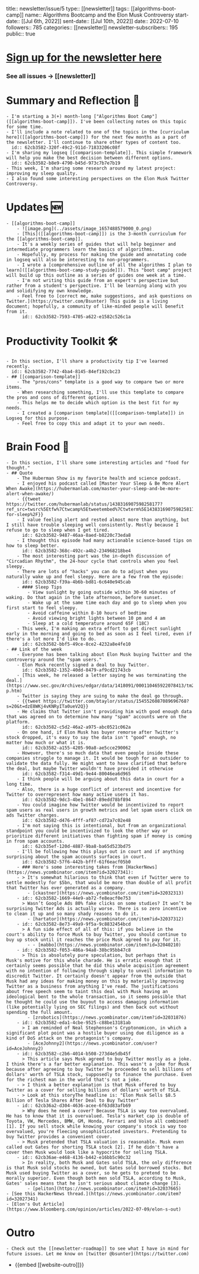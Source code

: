 title:: newsletter/issue/5
type:: [[newsletter]]
tags:: [[algorithms-boot-camp]]
name:: Algorithms Bootcamp and the Elon Musk Controversy
start-date:: [[Jul 6th, 2022]]
sent-date:: [[Jul 10th, 2022]]
date:: 2022-07-10
followers:: 785
categories:: [[newsletter]]
newsletter-subscribers:: 195
public:: true

#  [Sign up for the newsletter here](https://www.getrevue.co/profile/bsunter/issues/weekly-newsletter-of-brian-sunter-issue-1-1220479)
### See all issues -> [[newsletter]]
# Summary and Reflection 🤔
	- I'm starting a 3(+) month-long ["Algorithms Boot Camp"]([[algorithms-boot-camp]]). I've been collecting notes on this topic for some time.
	- I'll include a note related to one of the topics in the [curriculum here]([[algorithms-boot-camp]]) for the next few months as a part of the newsletter. I'll continue to share other types of content too.
	  id:: 62cb3582-320f-49c2-911d-71833206c08f
	- I'm sharing my logseq [[comparison-template]]. This simple framework will help you make the best decision between different options.
	  id:: 62cb3582-b8e9-4790-b45d-973c7b7e7b19
	- This week, I'm sharing some research around my latest project: improving my sleep quality.
	- I also found some interesting perspectives on the Elon Musk Twitter Controversy.
# Updates 🆕
	- [[algorithms-boot-camp]]
		- ![image.png](../assets/image_1657488579000_0.png)
		- [This]([[algorithms-boot-camp]]) is the 3-month curriculum for the [[algorithms-boot-camp]].
		- It's a weekly series of guides that will help beginner and intermediate programmers learn the basics of algorithms.
		- Hopefully, my process for making the guide and annotating code in logseq will also be interesting to non-programmers.
		- I wrote a [comprehensive outline of all the algorithms I plan to learn]([[algorithms-boot-camp-study-guide]]). This "boot camp" project will build up this outline as a series of guides one week at a time.
		- I'm not writing this guide from an expert's perspective but rather from a student's perspective. I'll be learning along with you and solidifying my own knowledge.
		- Feel free to [correct me, make suggestions, and ask questions on Twitter.](https://twitter.com/Bsunter) This guide is a living document; hopefully, a community of like-minded people will benefit from it.
		  id:: 62cb3582-7593-4705-a622-e1582c526c1a
# Productivity Toolkit 🛠️
	- In this section, I'll share a productivity tip I've learned recently.
	  id:: 62cb3582-7742-4ba4-8145-84ef192cbc23
	- ## [[comparison-template]]
		- The "pros/cons" template is a good way to compare two or more items.
		- When researching something, I'll use this template to compare the pros and cons of different options.
		- This helps me to decide which option is the best fit for my needs.
		- I created a [comparison template]([[comparison-template]]) in Logseq for this purpose.
		- Feel free to copy this and adapt it to your own needs.
# Brain Food 🧠
	- In this section, I'll share some interesting articles and "food for thought."
	- ## Quote
		- The Huberman Show is my favorite health and science podcast.
		- I enjoyed his podcast called [Master Your Sleep & Be More Alert When Awake](https://hubermanlab.com/master-your-sleep-and-be-more-alert-when-awake/)
		- {{tweet https://twitter.com/hubermanlab/status/1438316907598258177?ref_src=twsrc%5Etfw%7Ctwcamp%5Etweetembed%7Ctwterm%5E1438316907598258177%7Ctwgr%5E%7Ctwcon%5Es1_c10&ref_url=https%3A%2F%2Fhubermanlab.com%2Ftoolkit-for-sleep%2F}}
		- I value feeling alert and rested almost more than anything, but I still have trouble sleeping well consistently. Mostly because I refuse to go to sleep when I get tired.
		  id:: 62cb3582-9487-46aa-8aed-b8220c73eda8
		- I thought this episode had many actionable science-based tips on how to sleep better.
		  id:: 62cb3582-368c-492c-a4b2-234968218be4
		- The most interesting part was the in-depth discussion of "Circadian Rhythm", the 24-hour cycle that controls when you feel sleepy.
		- There are lots of "hacks" you can do to adjust when you naturally wake up and feel sleepy. Here are a few from the episode:
		  id:: 62cb3582-f39a-4b6b-bd81-6c640e945cab
		- #### Sleep Tips
			- View sunlight by going outside within 30-60 minutes of waking. Do that again in the late afternoon, before sunset.
			- Wake up at the same time each day and go to sleep when you first start to feel sleepy.
			- Avoid caffeine within 8-10 hours of bedtime
			- Avoid viewing bright lights between 10 pm and 4 am
			- Sleep at a cold temperature around 65F (18C)
		- This week, I'm making an extra effort to get direct sunlight early in the morning and going to bed as soon as I feel tired, even if there's a lot more I'd like to do.
		  id:: 62cb3582-bbf5-49ce-8ce2-4232a8e4fe10
	- ## Link of the week
		- Everyone has been talking about Elon Musk buying Twitter and the controversy around the "spam users."
		- Elon Musk recently signed a deal to buy Twitter.
		  id:: 62cb3582-1352-40dd-8479-af9cd21743cb
		- [This week, he released a letter saying he was terminating the deal.](https://www.sec.gov/Archives/edgar/data/1418091/000110465922078413/tm2220599d1_ex99-p.htm)
		- Twitter is saying they are suing to make the deal go through.
		- {{tweet https://twitter.com/btaylor/status/1545526087089696768?s=20&t=dzE8WKj4vKNRyITa0ueV2Q}}
		- He claims that Twitter isn't providing him with good enough data that was agreed on to determine how many "spam" accounts were on the platform.
		  id:: 62cb3582-c5d2-46a2-a975-abc0521c062a
		- On one hand, if Elon Musk has buyer remorse after Twitter's stock dropped, it's easy to say the data isn't "good" enough, no matter how much or what it is.
		  id:: 62cb3582-a155-4205-90a8-ae5cce290062
		- However, there's so much data that even people inside these companies struggle to manage it. It would be tough for an outsider to validate the data fully. He might want to have clarified that before the deal, but maybe Twitter wouldn't have provided it otherwise
		  id:: 62cb3582-f314-49d1-9e44-80046ea6d965
		- I think people will be arguing about this data in court for a long time.
		- Also, there is a huge conflict of interest and incentive for Twitter to overrepresent how many active users it has.
		  id:: 62cb3582-9dc3-4be1-8647-89edd78bf894
		- You could imagine how Twitter would be incentivized to report spam users as real users in growth metrics and let spam users click on ads Twitter charges.
		  id:: 62cb3582-d476-4fff-af87-cd72a7c02e48
		- I'm not saying this is intentional, but from an organizational standpoint you could be incentivized to look the other way or prioritize different initiatives than fighting spam if money is coming in from spam accounts.
		  id:: 62cb35ef-120d-4887-9ba8-ba65d523bd75
		- I'll be following how this plays out in court and if anything surprising about the spam accounts surfaces in court.
		  id:: 62cb3582-57f6-442b-bfff-61f6eacf05b0
		- ### Here's some interesting takes from [HackerNews](https://news.ycombinator.com/item?id=32027341):
		- > It's somewhat hilarious to think that even if Twitter were to settle modestly for $5bn, that would be more than double of all profit that Twitter has ever generated as a company.
			- [ckastner](https://news.ycombinator.com/item?id=32032313)
		- id:: 62cb3582-1669-44e9-ab72-fe8eacf0e753
		  > Wasn’t Google Ads 80% fake clicks on some studies? It won’t be surprising Twitter Ads is actually worse. There is so zero incentive to clean it up and so many shady reasons to do it.
			- [hartator](https://news.ycombinator.com/item?id=32037312)
		- id:: 62cb3582-8e73-49a9-9f5a-9c8832454bcd
		  > A fun side effect of all of this: if you believe in the court's ability to force Musk to buy Twitter, you should continue to buy up stock until it reaches the price Musk agreed to pay for it.
			- - [mabbo](https://news.ycombinator.com/item?id=32040210)
		- id:: 62cb3582-f053-486a-94a8-38bc95bb47c8
		  > This is absolutely pure speculation, but perhaps that is Musk's motive for this whole charade. He is erratic enough that it certainly seems possible that he did this whole acquisition agreement with no intention of following through simply to unveil information to discredit Twitter. It certainly doesn't appear from the outside that Musk had any ideas for making money on this by materially improving Twitter as a business from anything I've read. The justifications about free speech seem to taint this deal with Musk having an ideological bent to the whole transaction, so it seems possible that he thought he could use the buyout to access damaging information (like potentially lying on SEC filings) and then back out without spending the full amount.
			- [zrobotics](https://news.ycombinator.com/item?id=32031876)
		- id:: 62cb3582-eda1-4cbe-9525-c88be13181ab
		  > I am reminded of Neal Stephenson's Cryptonomicon, in which a significant plot point was a hostile buyer using due diligence as a kind of DoS attack on the protagonist's company.
			- [AceJohnny2](https://news.ycombinator.com/user?id=AceJohnny2)
		- id:: 62cb3582-c2b6-4014-b508-273d4e5db45f
		  > This article says Musk agreed to buy Twitter mostly as a joke. I think there's a far better explanation. This wasn't a joke for Musk because after agreeing to buy Twitter he proceeded to sell billions of dollars' worth of TSLA stock, supposedly to finance the purchase. Even for the richest man in the world that's not a joke.
		- > I think a better explanation is that Musk offered to buy Twitter as a cover for selling billions of dollars' worth of TSLA.
		- > Look at this storyThe headline is: "Elon Musk Sells $8.5 Billion of Tesla Shares After Deal to Buy Twitter"
		- id:: 62cb36a2-d304-4636-acee-6f63d83afb69
		  > Why does he need a cover? Because TSLA is way too overvalued. He has to know that it is overvalued. Tesla's market cap is double of Toyota, VW, Mercedes, BMW, GM, Honda, Ferrari and Volvo all combined! [1]. If you sell stock while knowing your company's stock is way too overvalued, you're fleecing unsophisticated investors. Pretending to buy Twitter provides a convenient cover.
		- > Musk pretended that TSLA valuation is reasonable. Musk even called out Gates for shorting TSLA stock [2]. If he didn't have a cover then Musk would look like a hypocrite for selling TSLA.
		- id:: 62cb36ae-e468-4136-b442-e16bb5c90c32
		  > In reality, both Musk and Gates sold TSLA, the only difference is that Musk sold stocks he owned, but Gates sold borrowed stocks. But Musk used buying Twitter as a cover, so he gets to pretend to be morally superior. Even though both men sold TSLA, according to Musk, Gates' sales means that he isn't serious about climate change [3].
			- [peliton](https://news.ycombinator.com/item?id=32037665)
	- [See this HackerNews thread.](https://news.ycombinator.com/item?id=32027341)
	- [Elon's Out Article](https://www.bloomberg.com/opinion/articles/2022-07-09/elon-s-out)
# Outro
	- Check out the [[newsletter-roadmap]] to see what I have in mind for future issues. Let me know on [twitter @bsunter](https://twitter.com)
- {{embed [[website-outro]]}}